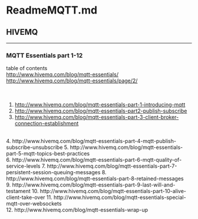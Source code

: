 # ReadmeMQTT.md  
## HIVEMQ  
--- 
### MQTT Essentials part 1-12  
table of contents  
http://www.hivemq.com/blog/mqtt-essentials/  
http://www.hivemq.com/blog/mqtt-essentials/page/2/  
<br><br>
1. http://www.hivemq.com/blog/mqtt-essentials-part-1-introducing-mqtt  
2. http://www.hivemq.com/blog/mqtt-essentials-part2-publish-subscribe  
3. http://www.hivemq.com/blog/mqtt-essentials-part-3-client-broker-connection-establishment  
<br>    
4. http://www.hivemq.com/blog/mqtt-essentials-part-4-mqtt-publish-subscribe-unsubscribe  
5. http://www.hivemq.com/blog/mqtt-essentials-part-5-mqtt-topics-best-practices  
<br>
6. http://www.hivemq.com/blog/mqtt-essentials-part-6-mqtt-quality-of-service-levels  
7. http://www.hivemq.com/blog/mqtt-essentials-part-7-persistent-session-queuing-messages  
8. http://www.hivemq.com/blog/mqtt-essentials-part-8-retained-messages  
<br>
9. http://www.hivemq.com/blog/mqtt-essentials-part-9-last-will-and-testament  
10. http://www.hivemq.com/blog/mqtt-essentials-part-10-alive-client-take-over    
11. http://www.hivemq.com/blog/mqtt-essentials-special-mqtt-over-websockets  
<br>
12. http://www.hivemq.com/blog/mqtt-essentials-wrap-up  
<br>  
  
